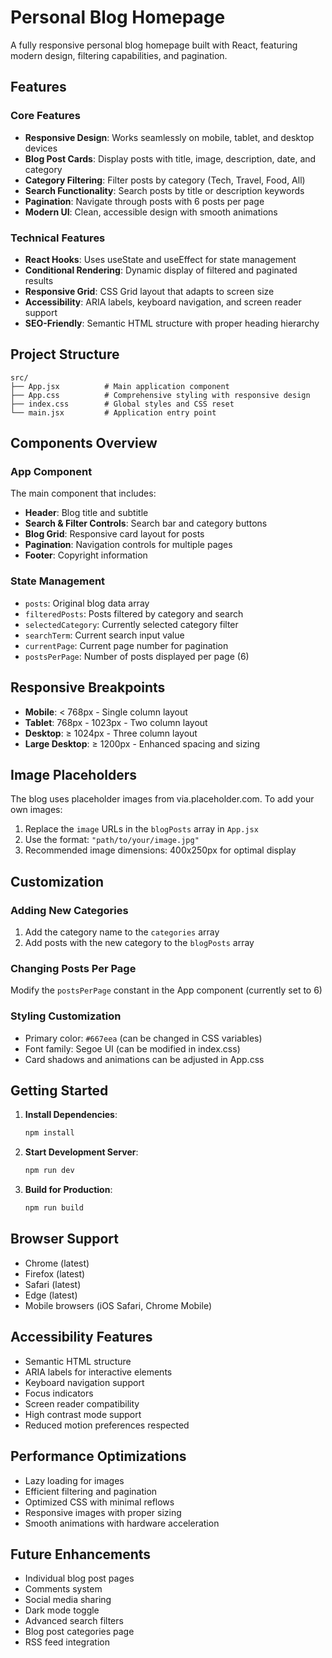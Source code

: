 # Personal Blog Homepage

A fully responsive personal blog homepage built with React, featuring modern design, filtering capabilities, and pagination.

## Features

### Core Features
- **Responsive Design**: Works seamlessly on mobile, tablet, and desktop devices
- **Blog Post Cards**: Display posts with title, image, description, date, and category
- **Category Filtering**: Filter posts by category (Tech, Travel, Food, All)
- **Search Functionality**: Search posts by title or description keywords
- **Pagination**: Navigate through posts with 6 posts per page
- **Modern UI**: Clean, accessible design with smooth animations

### Technical Features
- **React Hooks**: Uses useState and useEffect for state management
- **Conditional Rendering**: Dynamic display of filtered and paginated results
- **Responsive Grid**: CSS Grid layout that adapts to screen size
- **Accessibility**: ARIA labels, keyboard navigation, and screen reader support
- **SEO-Friendly**: Semantic HTML structure with proper heading hierarchy

## Project Structure

```
src/
├── App.jsx          # Main application component
├── App.css          # Comprehensive styling with responsive design
├── index.css        # Global styles and CSS reset
└── main.jsx         # Application entry point
```

## Components Overview

### App Component
The main component that includes:
- **Header**: Blog title and subtitle
- **Search & Filter Controls**: Search bar and category buttons
- **Blog Grid**: Responsive card layout for posts
- **Pagination**: Navigation controls for multiple pages
- **Footer**: Copyright information

### State Management
- `posts`: Original blog data array
- `filteredPosts`: Posts filtered by category and search
- `selectedCategory`: Currently selected category filter
- `searchTerm`: Current search input value
- `currentPage`: Current page number for pagination
- `postsPerPage`: Number of posts displayed per page (6)

## Responsive Breakpoints

- **Mobile**: < 768px - Single column layout
- **Tablet**: 768px - 1023px - Two column layout
- **Desktop**: ≥ 1024px - Three column layout
- **Large Desktop**: ≥ 1200px - Enhanced spacing and sizing

## Image Placeholders

The blog uses placeholder images from via.placeholder.com. To add your own images:

1. Replace the `image` URLs in the `blogPosts` array in `App.jsx`
2. Use the format: `"path/to/your/image.jpg"`
3. Recommended image dimensions: 400x250px for optimal display

## Customization

### Adding New Categories
1. Add the category name to the `categories` array
2. Add posts with the new category to the `blogPosts` array

### Changing Posts Per Page
Modify the `postsPerPage` constant in the App component (currently set to 6)

### Styling Customization
- Primary color: `#667eea` (can be changed in CSS variables)
- Font family: Segoe UI (can be modified in index.css)
- Card shadows and animations can be adjusted in App.css

## Getting Started

1. **Install Dependencies**:
   ```bash
   npm install
   ```

2. **Start Development Server**:
   ```bash
   npm run dev
   ```

3. **Build for Production**:
   ```bash
   npm run build
   ```

## Browser Support

- Chrome (latest)
- Firefox (latest)
- Safari (latest)
- Edge (latest)
- Mobile browsers (iOS Safari, Chrome Mobile)

## Accessibility Features

- Semantic HTML structure
- ARIA labels for interactive elements
- Keyboard navigation support
- Focus indicators
- Screen reader compatibility
- High contrast mode support
- Reduced motion preferences respected

## Performance Optimizations

- Lazy loading for images
- Efficient filtering and pagination
- Optimized CSS with minimal reflows
- Responsive images with proper sizing
- Smooth animations with hardware acceleration

## Future Enhancements

- Individual blog post pages
- Comments system
- Social media sharing
- Dark mode toggle
- Advanced search filters
- Blog post categories page
- RSS feed integration
